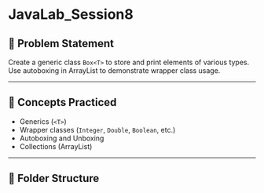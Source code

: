 # JavaLab_Session8

## 🎯 Problem Statement
Create a generic class `Box<T>` to store and print elements of various types.  
Use autoboxing in ArrayList to demonstrate wrapper class usage.

---

## 🧠 Concepts Practiced
- Generics (`<T>`)
- Wrapper classes (`Integer`, `Double`, `Boolean`, etc.)
- Autoboxing and Unboxing
- Collections (ArrayList)

---

## 📂 Folder Structure
